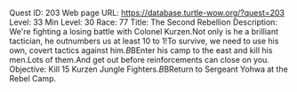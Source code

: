 Quest ID: 203
Web page URL: https://database.turtle-wow.org/?quest=203
Level: 33
Min Level: 30
Race: 77
Title: The Second Rebellion
Description: We're fighting a losing battle with Colonel Kurzen.Not only is he a brilliant tactician, he outnumbers us at least 10 to 1!To survive, we need to use his own, covert tactics against him.$B$BEnter his camp to the east and kill his men.Lots of them.And get out before reinforcements can close on you.
Objective: Kill 15 Kurzen Jungle Fighters.$B$BReturn to Sergeant Yohwa at the Rebel Camp.
